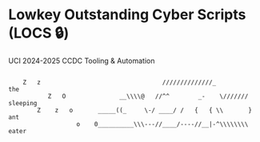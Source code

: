 # Lowkey Outstanding Cyber Scripts (LOCS 🔒)
UCI 2024-2025 CCDC Tooling & Automation

```

    Z   z                                  //////////////_               the
           Z   O               __\\\\@   //^^        _-    \///////    sleeping
        Z    z   o       _____((_     \-/ ____/ /   {   { \\       }     ant
                   o    0__________\\\---//____/----//__|-^\\\\\\\\     eater
```